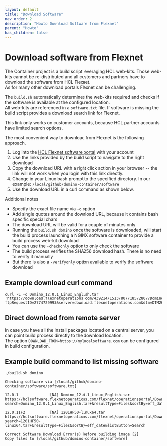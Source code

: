 ```yaml
---
layout: default
title: "Download Software"
nav_order: 2
description: "Howto Download Software from Flexnet"
parent: "Howto"
has_children: false
---
```


# Download software from Flexnet


The Container project is a build script leveraging HCL web-kits. Those web-kits cannot be re-distributed and all customers and partners have to download the software from HCL Flexnet.  
As for many other download portals Flexnet can be challenging.

The `build.sh` automatically determines the web-kits required and checks if the software is available at the configured location.  
All web-kits are referenced in a `software.txt` file. If software is missing the build script provides a download search link for Flexnet.

This link only works on customer accounts, because HCL partner accounts have limited search options.

The most convenient way to download from Flexnet is the following approach.

1. Log into the [HCL Flexnet software portal](https://hclsoftware.flexnetoperations.com/) with your account
2. Use the links provided by the build script to navigate to the right download
3. Copy the download URL with a right click action in your browser -- the link will not work when you login with this link directly.
4. Change in your Linux bash prompt to the specified directory. In our example: `/local/github/domino-container/software`
5. Use the download URL in a curl command as shown below.

Additional notes

- Specify the exact file name via `-o` option
- Add single quotes around the download URL, because it contains bash specific special chars
- The download URL will be valid for a couple of minutes only
- Running the `build.sh domino` once the software is downloaded, will start the build process launching a NGINX software container to provide a build process web-kit download
- You can use the `-checkonly` option to only check the software
- The build process verifies the SHA256 download hash. There is no need to verify it manually
- But there is also a `-verifyonly` option available to verify the software download


## Example download curl command

```
curl -L -o Domino_12.0.1_Linux_English.tar 'https://download.flexnetoperations.com/439214/1513/807/18572807/Domino_12.0.1_Linux_English.tar?ftpRequestID=2774729993&server=download.flexnetoperations.com&dtm=DTM20220313175049MjU0NzQ2NDUw&authparam=1647219050_c709a3e830fe6b67a7aa0dc57d7f59db&ext=.tar'
```

## Direct download from remote server

In case you have all the install packages located on a central server, you can point build process directly to the download location.  
The option `DOWNLOAD_FROM=https://mylocalsoftware.com` can be configured in build configuration.


## Example build command to list missing software

```
./build.sh domino

Checking software via [/local/github/domino-container/software/software.txt]

12.0.1              [NA] Domino_12.0.1_Linux_English.tar
https://hclsoftware.flexnetoperations.com/flexnet/operationsportal/DownloadSearchPage.action?search=Domino_12.0.1_Linux_English.tar+&resultType=Files&sortBy=eff_date&listButton=Search

12.0.1IF2           [NA] 1201HF50-linux64.tar
https://hclsoftware.flexnetoperations.com/flexnet/operationsportal/DownloadSearchPage.action?search=1201HF50-linux64.tar+&resultType=Files&sortBy=eff_date&listButton=Search

Correct Software Download Error(s) before building image [2]
Copy files to [/local/github/domino-container/software]

```
